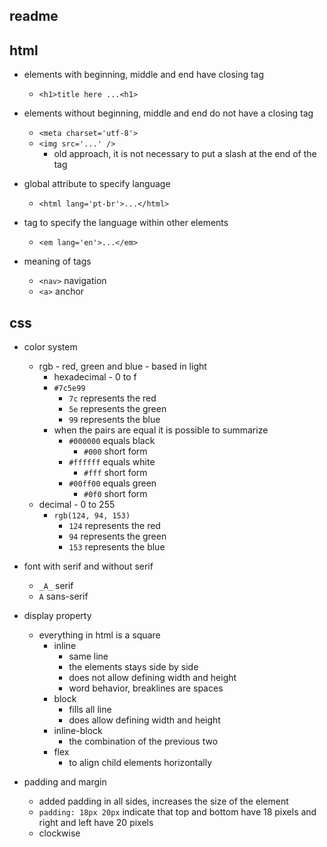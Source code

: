 ## readme

## html

* elements with beginning, middle and end have closing tag
  * ```<h1>title here ...<h1>```
* elements without beginning, middle and end do not have a closing tag
  * ```<meta charset='utf-8'>```
  * ```<img src='...' />```
    * old approach, it is not necessary to put a slash at the end of the tag

* global attribute to specify language
  * ```<html lang='pt-br'>...</html>```
* tag to specify the language within other elements
  * ```<em lang='en'>...</em>```

* meaning of tags
  * ```<nav>``` navigation
  * ```<a>``` anchor

## css

* color system
  * rgb - red, green and blue - based in light
    * hexadecimal - 0 to f
    * ```#7c5e99```
      * ```7c``` represents the red
      * ```5e``` represents the green
      * ```99``` represents the blue
    * when the pairs are equal it is possible to summarize
      * ```#000000``` equals black
        * ```#000``` short form
      * ```#ffffff``` equals white
        * ```#fff``` short form
      * ```#00ff00``` equals green
        * ```#0f0``` short form
  * decimal - 0 to 255
    * ```rgb(124, 94, 153)```
      * ```124``` represents the red
      * ```94``` represents the green
      * ```153``` represents the blue

* font with serif and without serif
  * ```_A_``` serif
  * ```A``` sans-serif

* display property
  * everything in html is a square
    * inline
      * same line
      * the elements stays side by side
      * does not allow defining width and height
      * word behavior, breaklines are spaces
    * block
      * fills all line
      * does allow defining width and height
    * inline-block
      * the combination of the previous two
    * flex
      * to align child elements horizontally

* padding and margin
  * added padding in all sides, increases the size of the element
  * ```padding: 18px 20px``` indicate that top and bottom have 18 pixels and right and left have 20 pixels
  * clockwise
